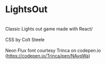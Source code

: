 # LightsOut
<br>Classic Lights out game made with React/<br>
<br>CSS by Colt Steele</br> 
<br>Neon Flux font courtesy Trinca on codepen.io (https://codepen.io/Trinca/pen/NAvpWa)</br>
